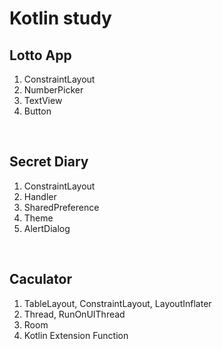 # Kotlin study

## Lotto App

1. ConstraintLayout
2. NumberPicker
3. TextView
4. Button

<br>

## Secret Diary

1. ConstraintLayout
2. Handler
3. SharedPreference
4. Theme
5. AlertDialog

<br>

## Caculator

1. TableLayout, ConstraintLayout, LayoutInflater
2. Thread, RunOnUIThread
3. Room
4. Kotlin Extension Function
